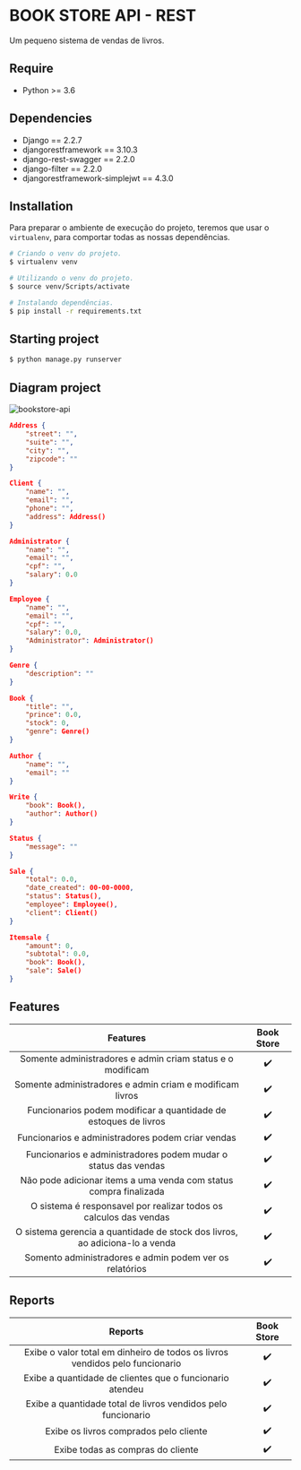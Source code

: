 # BOOK STORE API - REST

Um pequeno sistema de vendas de livros.

## Require
 * Python >= 3.6

## Dependencies

* Django == 2.2.7
* djangorestframework == 3.10.3
* django-rest-swagger == 2.2.0
* django-filter == 2.2.0
* djangorestframework-simplejwt == 4.3.0

## Installation

Para preparar o ambiente de execução do projeto, teremos que usar o ```virtualenv```, para comportar todas as nossas dependências.

``` bash
# Criando o venv do projeto.
$ virtualenv venv

# Utilizando o venv do projeto.
$ source venv/Scripts/activate

# Instalando dependências.
$ pip install -r requirements.txt
```

## Starting project

``` bash
$ python manage.py runserver
```

## Diagram project

![bookstore-api](https://user-images.githubusercontent.com/40550247/70068594-0d133e80-15cf-11ea-8118-da23cbaca8b4.png)

``` json
Address {
    "street": "",
    "suite": "",
    "city": "",
    "zipcode": ""
}

Client {
	"name": "",
	"email": "",
	"phone": "",
	"address": Address()
}

Administrator {
    "name": "",
    "email": "",
    "cpf": "",
    "salary": 0.0
}

Employee {
    "name": "",
    "email": "",
    "cpf": "",
    "salary": 0.0,
    "Administrator": Administrator()
}

Genre {
    "description": ""
}

Book {
    "title": "",
    "prince": 0.0,
    "stock": 0,
    "genre": Genre()
}

Author {
    "name": "",
    "email": ""
}

Write {
    "book": Book(),
    "author": Author()
}

Status {
    "message": ""
}

Sale {
    "total": 0.0,
    "date_created": 00-00-0000,
    "status": Status(),
    "employee": Employee(),
    "client": Client()
}

Itemsale {
    "amount": 0,
    "subtotal": 0.0,
    "book": Book(),
    "sale": Sale()
}
```

## Features

|                                  Features                                    |     Book Store     |
| :--------------------------------------------------------------------------: | :----------------: |
| Somente administradores e admin criam status e o modificam                   |         ✔️          |
| Somente administradores e admin criam e modificam livros                     |         ✔️          |
| Funcionarios podem modificar a quantidade de estoques de livros              |         ✔️          |
| Funcionarios e administradores podem criar vendas                            |         ✔️          |
| Funcionarios e administradores podem mudar o status das vendas               |         ✔️          |
| Não pode adicionar items a uma venda com status compra finalizada            |         ✔️          |
| O sistema é responsavel por realizar todos os calculos das vendas            |         ✔️          |
| O sistema gerencia a quantidade de stock dos livros, ao adiciona-lo a venda  |         ✔️          |
| Somento administradores e admin podem ver os relatórios                      |         ✔️          |

## Reports

|                          Reports                                             |     Book Store     |
| :--------------------------------------------------------------------------: | :----------------: |
| Exibe o valor total em dinheiro de todos os livros vendidos pelo funcionario |         ✔️          |
| Exibe a quantidade de clientes que o funcionario atendeu                     |         ✔️          |
| Exibe a quantidade total de livros vendidos pelo funcionario                 |         ✔️          |
| Exibe os livros comprados pelo cliente                                       |         ✔️          |
| Exibe todas as compras do cliente                                            |         ✔️          |
